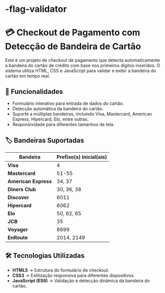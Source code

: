 # -flag-validator
# 💳 Checkout de Pagamento com Detecção de Bandeira de Cartão

Este é um projeto de checkout de pagamento que detecta automaticamente a bandeira do cartão de crédito com base nos primeiros dígitos inseridos. O sistema utiliza HTML, CSS e JavaScript para validar e exibir a bandeira do cartão em tempo real.

## 🚀 Funcionalidades

- Formulário interativo para entrada de dados do cartão.
- Detecção automática da bandeira do cartão.
- Suporte a múltiplas bandeiras, incluindo Visa, Mastercard, American Express, Hipercard, Elo, entre outras.
- Responsividade para diferentes tamanhos de tela.

## 🏷️ Bandeiras Suportadas

| Bandeira        | Prefixo(s) Inicial(ais) |
|---------------|----------------------|
| **Visa**        | 4                   |
| **Mastercard**  | 51-55               |
| **American Express** | 34, 37          |
| **Diners Club**  | 30, 36, 38         |
| **Discover**    | 6011                |
| **Hipercard**   | 6062                |
| **Elo**         | 50, 62, 65          |
| **JCB**         | 35                  |
| **Voyager**     | 8699                |
| **EnRoute**     | 2014, 2149          |

## 🛠️ Tecnologias Utilizadas

- **HTML5** → Estrutura do formulário de checkout.
- **CSS3** → Estilização responsiva para diferentes dispositivos.
- **JavaScript (ES6)** → Validação e detecção dinâmica da bandeira do cartão.



